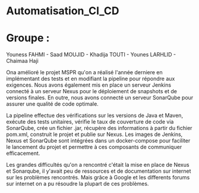 # Automatisation_CI_CD

# Groupe :
Youness FAHMI - Saad MOUJID - Khadija TOUTI - Younes LARHLID - Chaimaa Haji

Ona amélioré le projet MSPR qu'on a réalisé l'année derniere en implémentant des tests et en modifiant la pipeline pour répondre aux exigences. Nous avons également mis en place un serveur Jenkins connecté à un serveur Nexus pour le déploiement de snapshots et de versions finales. En outre, nous avons connecté un serveur SonarQube pour assurer une qualité de code optimale.

La pipeline effectue des vérifications sur les versions de Java et Maven, exécute des tests unitaires, vérifie le taux de couverture de code via SonarQube, crée un fichier .jar, récupère des informations à partir du fichier pom.xml, construit le projet et publie sur Nexus. Les images de Jenkins, Nexus et SonarQube sont intégrées dans un docker-compose pour faciliter le lancement du projet et permettre à ces composants de communiquer efficacement.

Les grandes difficultés qu'on a rencontré c'était la mise en place de Nexus et Sonarqube, il y'avait peu de ressources et de documentation sur internet sur les problèmes rencontrés.
Mais grâce à Google et les differents forums sur internet on a pu résoudre la plupart de ces problèmes.

